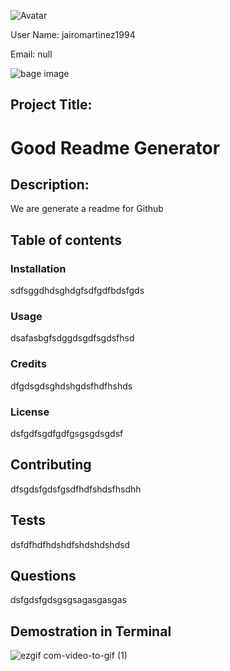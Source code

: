  
 
![Avatar](https://avatars1.githubusercontent.com/u/61437470?v=4)
 
User Name: jairomartinez1994
 
Email: null


![bage image](https://img.shields.io/static/v1?label=Version&message=1&color=<COLOR>) 
## Project Title:

 # Good Readme Generator 
 
## Description: 

 We are generate a readme for Github 
 
## Table of contents
 
### Installation

 sdfsggdhdsghdgfsdfgdfbdsfgds
 

### Usage
 
 dsafasbgfsdggdsgdfsgdsfhsd
 
### Credits 
 
 dfgdsgdsghdshgdsfhdfhshds
 
### License 
 
 dsfgdfsgdfgdfgsgsgdsgdsf
 
## Contributing 
 
 dfsgdsfgdsfgsdfhdfshdsfhsdhh
 
## Tests 
 
 dsfdfhdfhdshdfshdshdshdsd
 
## Questions 
 
 dsfgdsfgdsgsgsagasgasgas
 
## Demostration in Terminal

![ezgif com-video-to-gif (1)](https://user-images.githubusercontent.com/61437470/81755308-6f2d7500-9486-11ea-9253-20569aaad9cd.gif)
